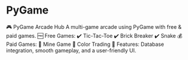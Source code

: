 # PyGame
🎮 PyGame Arcade Hub A multi-game arcade using PyGame with free &amp; paid games.  🆓 Free Games: ✔️ Tic-Tac-Toe ✔️ Brick Breaker ✔️ Snake  💰 Paid Games: 💎 Mine Game 💎 Color Trading  🔹 Features: Database integration, smooth gameplay, and a user-friendly UI.
